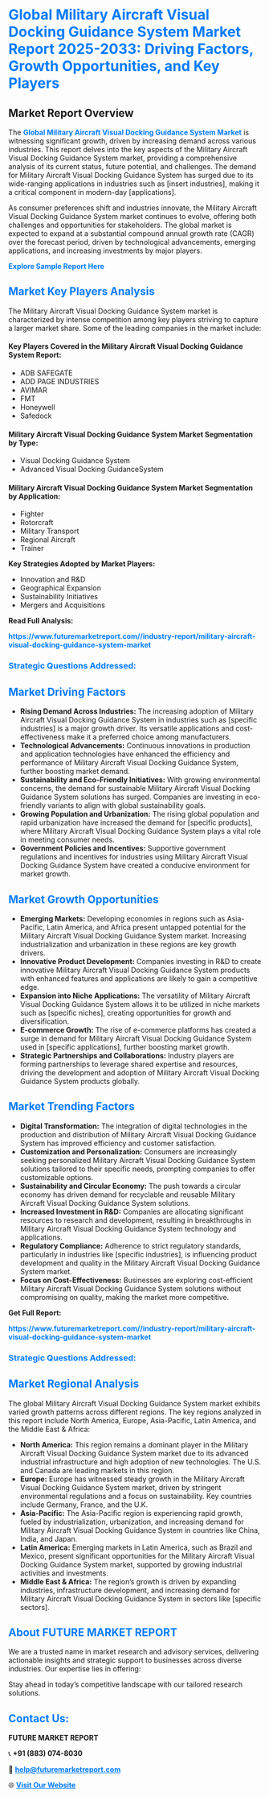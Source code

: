 <h1 style="color: #007BFF;">Global Military Aircraft Visual Docking Guidance System Market Report 2025-2033: Driving Factors, Growth Opportunities, and Key Players</h1>

<section id="overview">
<h2>Market Report Overview</h2>
<p>The <a href="https://www.futuremarketreport.com//industry-report/military-aircraft-visual-docking-guidance-system-market" style="color: #007BFF; text-decoration: none;"><strong>Global Military Aircraft Visual Docking Guidance System Market</strong></a> is witnessing significant growth, driven by increasing demand across various industries. This report delves into the key aspects of the Military Aircraft Visual Docking Guidance System market, providing a comprehensive analysis of its current status, future potential, and challenges. The demand for Military Aircraft Visual Docking Guidance System has surged due to its wide-ranging applications in industries such as [insert industries], making it a critical component in modern-day [applications].</p>
<p>As consumer preferences shift and industries innovate, the Military Aircraft Visual Docking Guidance System market continues to evolve, offering both challenges and opportunities for stakeholders. The global market is expected to expand at a substantial compound annual growth rate (CAGR) over the forecast period, driven by technological advancements, emerging applications, and increasing investments by major players.</p>
</section>

<section id="overview">
<p><a href="https://www.futuremarketreport.com//request-sample/reportId=49871" style="color: #007BFF; text-decoration: none;"><strong>Explore Sample Report Here</strong></a></p>
</section>

<section id="key-players">
<h2 style="color: #007BFF;">Market Key Players Analysis</h2>
<p>The Military Aircraft Visual Docking Guidance System market is characterized by intense competition among key players striving to capture a larger market share. Some of the leading companies in the market include:</p>
<h4>Key Players Covered in the Military Aircraft Visual Docking Guidance System Report:</h4>
<ul><li>ADB SAFEGATE</li><li>ADD PAGE INDUSTRIES</li><li>AVIMAR</li><li>FMT</li><li>Honeywell</li><li>Safedock</li></ul>
<h4>Military Aircraft Visual Docking Guidance System Market Segmentation by Type:</h4>
<ul><li>Visual Docking Guidance System</li><li>Advanced Visual Docking GuidanceSystem</li></ul>

<h4>Military Aircraft Visual Docking Guidance System Market Segmentation by Application:</h4>
<ul><li>Fighter</li><li>Rotorcraft</li><li>Military Transport</li><li>Regional Aircraft</li><li>Trainer</li></ul>
<p><strong>Key Strategies Adopted by Market Players:</strong></p>
<ul>
<li>Innovation and R&D</li>
<li>Geographical Expansion</li>
<li>Sustainability Initiatives</li>
<li>Mergers and Acquisitions</li>
</ul>
</section>

<section>
<p><strong>Read Full Analysis: </strong></p><a href="https://www.futuremarketreport.com//industry-report/military-aircraft-visual-docking-guidance-system-market" style="color: #007BFF; text-decoration: none;"><strong>https://www.futuremarketreport.com//industry-report/military-aircraft-visual-docking-guidance-system-market</strong></a>
<h3 style="color: #007BFF;">Strategic Questions Addressed:</h3>
</section>

<section id="driving-factors">
<h2 style="color: #007BFF;">Market Driving Factors</h2>
<ul>
<li><strong>Rising Demand Across Industries:</strong> The increasing adoption of Military Aircraft Visual Docking Guidance System in industries such as [specific industries] is a major growth driver. Its versatile applications and cost-effectiveness make it a preferred choice among manufacturers.</li>
<li><strong>Technological Advancements:</strong> Continuous innovations in production and application technologies have enhanced the efficiency and performance of Military Aircraft Visual Docking Guidance System, further boosting market demand.</li>
<li><strong>Sustainability and Eco-Friendly Initiatives:</strong> With growing environmental concerns, the demand for sustainable Military Aircraft Visual Docking Guidance System solutions has surged. Companies are investing in eco-friendly variants to align with global sustainability goals.</li>
<li><strong>Growing Population and Urbanization:</strong> The rising global population and rapid urbanization have increased the demand for [specific products], where Military Aircraft Visual Docking Guidance System plays a vital role in meeting consumer needs.</li>
<li><strong>Government Policies and Incentives:</strong> Supportive government regulations and incentives for industries using Military Aircraft Visual Docking Guidance System have created a conducive environment for market growth.</li>
</ul>
</section>

<section id="growth-opportunities">
<h2 style="color: #007BFF;">Market Growth Opportunities</h2>
<ul>
<li><strong>Emerging Markets:</strong> Developing economies in regions such as Asia-Pacific, Latin America, and Africa present untapped potential for the Military Aircraft Visual Docking Guidance System market. Increasing industrialization and urbanization in these regions are key growth drivers.</li>
<li><strong>Innovative Product Development:</strong> Companies investing in R&D to create innovative Military Aircraft Visual Docking Guidance System products with enhanced features and applications are likely to gain a competitive edge.</li>
<li><strong>Expansion into Niche Applications:</strong> The versatility of Military Aircraft Visual Docking Guidance System allows it to be utilized in niche markets such as [specific niches], creating opportunities for growth and diversification.</li>
<li><strong>E-commerce Growth:</strong> The rise of e-commerce platforms has created a surge in demand for Military Aircraft Visual Docking Guidance System used in [specific applications], further boosting market growth.</li>
<li><strong>Strategic Partnerships and Collaborations:</strong> Industry players are forming partnerships to leverage shared expertise and resources, driving the development and adoption of Military Aircraft Visual Docking Guidance System products globally.</li>
</ul>
</section>

<section id="trending-factors">
<h2 style="color: #007BFF;">Market Trending Factors</h2>
<ul>
<li><strong>Digital Transformation:</strong> The integration of digital technologies in the production and distribution of Military Aircraft Visual Docking Guidance System has improved efficiency and customer satisfaction.</li>
<li><strong>Customization and Personalization:</strong> Consumers are increasingly seeking personalized Military Aircraft Visual Docking Guidance System solutions tailored to their specific needs, prompting companies to offer customizable options.</li>
<li><strong>Sustainability and Circular Economy:</strong> The push towards a circular economy has driven demand for recyclable and reusable Military Aircraft Visual Docking Guidance System solutions.</li>
<li><strong>Increased Investment in R&D:</strong> Companies are allocating significant resources to research and development, resulting in breakthroughs in Military Aircraft Visual Docking Guidance System technology and applications.</li>
<li><strong>Regulatory Compliance:</strong> Adherence to strict regulatory standards, particularly in industries like [specific industries], is influencing product development and quality in the Military Aircraft Visual Docking Guidance System market.</li>
<li><strong>Focus on Cost-Effectiveness:</strong> Businesses are exploring cost-efficient Military Aircraft Visual Docking Guidance System solutions without compromising on quality, making the market more competitive.</li>
</ul>
</section>

<section>
<p><strong>Get Full Report: </strong></p><a href="https://www.futuremarketreport.com//industry-report/military-aircraft-visual-docking-guidance-system-market" style="color: #007BFF; text-decoration: none;"><strong>https://www.futuremarketreport.com//industry-report/military-aircraft-visual-docking-guidance-system-market</strong></a>
<h3 style="color: #007BFF;">Strategic Questions Addressed:</h3>
</section>


<section id="regional-analysis">
<h2 style="color: #007BFF;">Market Regional Analysis</h2>
<p>The global Military Aircraft Visual Docking Guidance System market exhibits varied growth patterns across different regions. The key regions analyzed in this report include North America, Europe, Asia-Pacific, Latin America, and the Middle East & Africa:</p>
<ul>
<li><strong>North America:</strong> This region remains a dominant player in the Military Aircraft Visual Docking Guidance System market due to its advanced industrial infrastructure and high adoption of new technologies. The U.S. and Canada are leading markets in this region.</li>
<li><strong>Europe:</strong> Europe has witnessed steady growth in the Military Aircraft Visual Docking Guidance System market, driven by stringent environmental regulations and a focus on sustainability. Key countries include Germany, France, and the U.K.</li>
<li><strong>Asia-Pacific:</strong> The Asia-Pacific region is experiencing rapid growth, fueled by industrialization, urbanization, and increasing demand for Military Aircraft Visual Docking Guidance System in countries like China, India, and Japan.</li>
<li><strong>Latin America:</strong> Emerging markets in Latin America, such as Brazil and Mexico, present significant opportunities for the Military Aircraft Visual Docking Guidance System market, supported by growing industrial activities and investments.</li>
<li><strong>Middle East & Africa:</strong> The region’s growth is driven by expanding industries, infrastructure development, and increasing demand for Military Aircraft Visual Docking Guidance System in sectors like [specific sectors].</li>
</ul>
</section>

<footer>
<h2 style="color: #007BFF;">About FUTURE MARKET REPORT</h2>
<p>We are a trusted name in market research and advisory services, delivering actionable insights and strategic support to businesses across diverse industries. Our expertise lies in offering:</p>

<p>Stay ahead in today’s competitive landscape with our tailored research solutions.</p>

<h2 style="color: #007BFF;">Contact Us:</h2>
<p><strong>FUTURE MARKET REPORT</strong></p>
<p>📞 <strong>+91 (883) 074-8030</strong></p>
<p>📧 <strong><a href="mailto:help@futuremarketreport.com" style="color: #007BFF;">help@futuremarketreport.com</a></strong></p>
<p>🌐 <strong><a href="https://www.futuremarketreport.com/" style="color: #007BFF;">Visit Our Website</a></strong></p>
</footer>